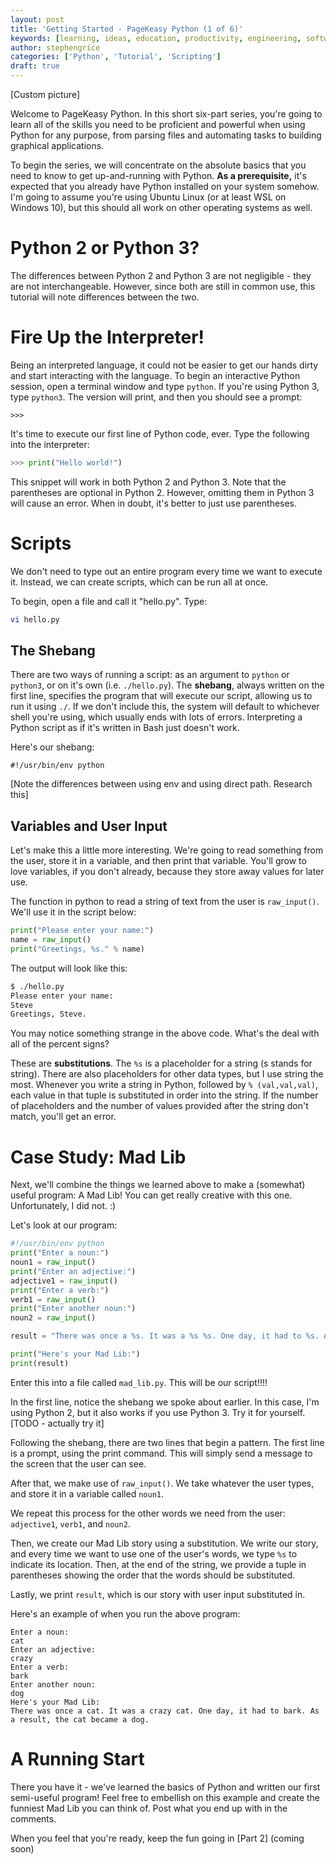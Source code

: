 ```yaml
---
layout: post
title: 'Getting Started - PageKeasy Python (1 of 6)'
keywords: [learning, ideas, education, productivity, engineering, software engineering, technology, python, scripting, pagekey, pagekeasy]
author: stephengrice
categories: ['Python', 'Tutorial', 'Scripting']
draft: true
---
```


\[Custom picture\]

Welcome to PageKeasy Python. In this short six-part series, you're going to learn all of the skills you need to be proficient and powerful when using Python for any purpose, from parsing files and automating tasks to building graphical applications.

To begin the series, we will concentrate on the absolute basics that you need to know to get up-and-running with Python. **As a prerequisite,** it's expected that you already have Python installed on your system somehow. I'm going to assume you're using Ubuntu Linux (or at least WSL on Windows 10), but this should all work on other operating systems as well.

# Python 2 or Python 3?

The differences between Python 2 and Python 3 are not negligible - they are not interchangeable. However, since both are still in common use, this tutorial will note differences between the two.

# Fire Up the Interpreter!

Being an interpreted language, it could not be easier to get our hands dirty and start interacting with the language. To begin an interactive Python session, open a terminal window and type `python`. If you're using Python 3, type `python3`. The version will print, and then you should see a prompt:

```
>>>
```

It's time to execute our first line of Python code, ever. Type the following into the interpreter:

```python
>>> print("Hello world!")
```

This snippet will work in both Python 2 and Python 3. Note that the parentheses are optional in Python 2. However, omitting them in Python 3 will cause an error. When in doubt, it's better to just use parentheses.

# Scripts

We don't need to type out an entire program every time we want to execute it. Instead, we can create scripts, which can be run all at once.

To begin, open a file and call it "hello.py". Type:

```bash
vi hello.py
```

## The Shebang

There are two ways of running a script: as an argument to `python` or `python3`, or on it's own (i.e. `./hello.py`). The **shebang**, always written on the first line, specifies the program that will execute our script, allowing us to run it using `./`. If we don't include this, the system will default to whichever shell you're using, which usually ends with lots of errors. Interpreting a Python script as if it's written in Bash just doesn't work.

Here's our shebang:

```
#!/usr/bin/env python
```

[Note the differences between using env and using direct path. Research this]

## Variables and User Input

Let's make this a little more interesting. We're going to read something from the user, store it in a variable, and then print that variable. You'll grow to love variables, if you don't already, because they store away values for later use.

The function in python to read a string of text from the user is `raw_input()`. We'll use it in the script below:

```python
print("Please enter your name:")
name = raw_input()
print("Greetings, %s." % name)
```

The output will look like this:

```bash
$ ./hello.py
Please enter your name:
Steve
Greetings, Steve.
```

You may notice something strange in the above code. What's the deal with all of the percent signs?

These are **substitutions**. The `%s` is a placeholder for a string (s stands for string). There are also placeholders for other data types, but I use string the most. Whenever you write a string in Python, followed by `% (val,val,val)`, each value in that tuple is substituted in order into the string. If the number of placeholders and the number of values provided after the string don't match, you'll get an error.

# Case Study: Mad Lib

Next, we'll combine the things we learned above to make a (somewhat) useful program: A Mad Lib! You can get really creative with this one. Unfortunately, I did not. :)

Let's look at our program:

```python
#!/usr/bin/env python
print("Enter a noun:")
noun1 = raw_input()
print("Enter an adjective:")
adjective1 = raw_input()
print("Enter a verb:")
verb1 = raw_input()
print("Enter another noun:")
noun2 = raw_input()

result = "There was once a %s. It was a %s %s. One day, it had to %s. As a result, the %s became a %s." % (noun1,adjective1,noun1,verb1,noun1,noun2)

print("Here's your Mad Lib:")
print(result)
```

Enter this into a file called `mad_lib.py`. This will be our script!!!!

In the first line, notice the shebang we spoke about earlier. In this case, I'm using Python 2, but it also works if you use Python 3. Try it for yourself. [TODO - actually try it]

Following the shebang, there are two lines that begin a pattern. The first line is a prompt, using the print command. This will simply send a message to the screen that the user can see.

After that, we make use of `raw_input()`. We take whatever the user types, and store it in a variable called `noun1`.

We repeat this process for the other words we need from the user: `adjective1`, `verb1`, and `noun2`.

Then, we create our Mad Lib story using a substitution. We write our story, and every time we want to use one of the user's words, we type `%s` to indicate its location. Then, at the end of the string, we provide a tuple in parentheses showing the order that the words should be substituted.

Lastly, we print `result`, which is our story with user input substituted in.

Here's an example of when you run the above program:

```
Enter a noun:
cat
Enter an adjective:
crazy
Enter a verb:
bark
Enter another noun:
dog
Here's your Mad Lib:
There was once a cat. It was a crazy cat. One day, it had to bark. As a result, the cat became a dog.
```

# A Running Start

There you have it - we've learned the basics of Python and written our first semi-useful program! Feel free to embellish on this example and create the funniest Mad Lib you can think of. Post what you end up with in the comments.

When you feel that you're ready, keep the fun going in [Part 2] (coming soon)

